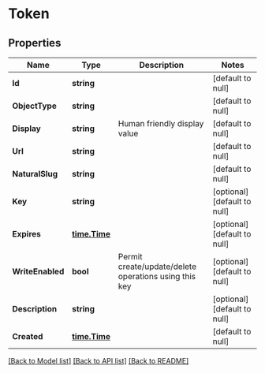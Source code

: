 # Token

## Properties
Name | Type | Description | Notes
------------ | ------------- | ------------- | -------------
**Id** | **string** |  | [default to null]
**ObjectType** | **string** |  | [default to null]
**Display** | **string** | Human friendly display value | [default to null]
**Url** | **string** |  | [default to null]
**NaturalSlug** | **string** |  | [default to null]
**Key** | **string** |  | [optional] [default to null]
**Expires** | [**time.Time**](time.Time.md) |  | [optional] [default to null]
**WriteEnabled** | **bool** | Permit create/update/delete operations using this key | [optional] [default to null]
**Description** | **string** |  | [optional] [default to null]
**Created** | [**time.Time**](time.Time.md) |  | [default to null]

[[Back to Model list]](../README.md#documentation-for-models) [[Back to API list]](../README.md#documentation-for-api-endpoints) [[Back to README]](../README.md)

